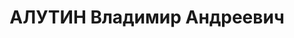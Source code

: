 ---
title: АЛУТИН Владимир Андреевич
description: "Род. в 1895, Саратовская губ., Вольский уезд, с. Ключи, русский, обр.:\
  \ низшее, член ВКП(б). Проживал: Москва, Чистопрудный бул., д. 12, кв. 127. Пом.\
  \ начальника 2-го отдела Административно-мобилизационного управления РККА, полковник.\
  \ \n  Арестован 23.09.1937. Обв. в участии в троцкистской организации и антисоветском\
  \ военно-фашистском заговоре. Приговор: ВК ВС СССР, 15.11.1937 – ВМН. Расстрелян\
  \ 15.11.1937, г.Москва. \n  Реабилитирован ВК ВС СССР 11.07.1957"
---